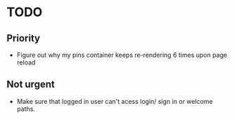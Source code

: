 # TODO

## Priority

- Figure out why my pins container keeps re-rendering 6 times upon page reload

## Not urgent

- Make sure that logged in user can't acess login/ sign in or welcome paths.

